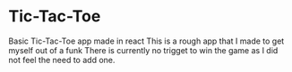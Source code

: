 # Tic-Tac-Toe
Basic Tic-Tac-Toe app made in react
This is a rough app that I made to get myself out of a funk
There is currently no trigget to win the game as I did not feel the need to add one.
